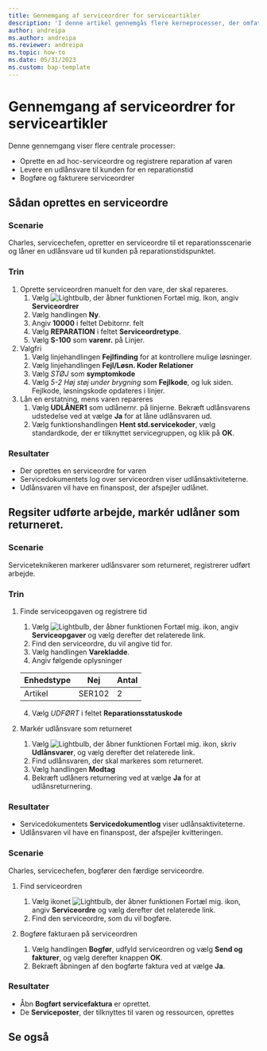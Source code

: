 ```yaml
---
title: Gennemgang af serviceordrer for serviceartikler
description: 'I denne artikel gennemgås flere kerneprocesser, der omfatter serviceordrer og varer.'
author: andreipa
ms.author: andreipa
ms.reviewer: andreipa
ms.topic: how-to
ms.date: 05/31/2023
ms.custom: bap-template
---
```


# Gennemgang af serviceordrer for serviceartikler

Denne gennemgang viser flere centrale processer:

- Oprette en ad hoc-serviceordre og registrere reparation af varen
- Levere en udlånsvare til kunden for en reparationstid
- Bogføre og fakturere serviceordrer
    
## Sådan oprettes en serviceordre

### Scenarie  

Charles, servicechefen, opretter en serviceordre til et reparationsscenarie og låner en udlånsvare ud til kunden på reparationstidspunktet.

### Trin

1. Oprette serviceordren manuelt for den vare, der skal repareres.
   1. Vælg ![Lightbulb, der åbner funktionen Fortæl mig.](../../media/ui-search/search_small.png "Fortæl mig, hvad du vil foretage dig") Ikon, angiv **Serviceordrer**
   2. Vælg handlingen **Ny**.
   3. Angiv **10000** i feltet Debitornr. felt
   4. Vælg **REPARATION** i feltet **Serviceordretype**.
   5. Vælg **S-100** som **varenr.** på Linjer.
2. Valgfri
   1. Vælg linjehandlingen **Fejlfinding** for at kontrollere mulige løsninger.
   2. Vælg linjehandlingen **Fejl/Løsn. Koder Relationer**
   3. Vælg *STØJ* som **symptomkode**
   4. Vælg *5-2 Høj støj under brygning* som **Fejlkode**, og luk siden. Fejlkode, løsningskode opdateres i linjer.
3. Lån en erstatning, mens varen repareres
   1. Vælg **UDLÅNER1** som udlånernr. på linjerne. Bekræft udlånsvarens udstedelse ved at vælge **Ja** for at låne udlånsvaren ud. 
   2. Vælg funktionshandlingen **Hent std.servicekoder**, vælg standardkode, der er tilknyttet servicegruppen, og klik på **OK**.
   
### Resultater

- Der oprettes en serviceordre for varen
- Servicedokumentets log over serviceordren viser udlånsaktiviteterne.
- Udlånsvaren vil have en finanspost, der afspejler udlånet.
   

## Regsiter udførte arbejde, markér udlåner som returneret.

### Scenarie  

Serviceteknikeren markerer udlånsvarer som returneret, registrerer udført arbejde.

### Trin

1. Finde serviceopgaven og registrere tid 
   1. Vælg ![Lightbulb, der åbner funktionen Fortæl mig.](../../media/ui-search/search_small.png "Fortæl mig, hvad du vil foretage dig") ikon, angiv **Serviceopgaver** og vælg derefter det relaterede link.
   2. Find den serviceordre, du vil angive tid for.
   3. Vælg handlingen **Varekladde**.
   4. Angiv følgende oplysninger

    |Enhedstype|Nej|Antal|
    |----|---|--------|  
    |Artikel|SER102|2|

   4. Vælg *UDFØRT* i feltet **Reparationsstatuskode**
    
2. Markér udlånsvare som returneret
   1. Vælg ![Lightbulb, der åbner funktionen Fortæl mig.](../../media/ui-search/search_small.png "Fortæl mig, hvad du vil foretage dig") ikon, skriv **Udlånsvarer**, og vælg derefter det relaterede link.
   2. Find udlånsvaren, der skal markeres som returneret.
   3. Vælg handlingen **Modtag** 
   4. Bekræft udlåners returnering ved at vælge **Ja** for at udlånsreturnering.
      
### Resultater

- Servicedokumentets **Servicedokumentlog** viser udlånsaktiviteterne.
- Udlånsvaren vil have en finanspost, der afspejler kvitteringen.


### Scenarie  

Charles, servicechefen, bogfører den færdige serviceordre.

1. Find serviceordren 
   1. Vælg ikonet ![Lightbulb, der åbner funktionen Fortæl mig.](../../media/ui-search/search_small.png "Fortæl mig, hvad du vil foretage dig") ikon, angiv **Serviceordre** og vælg derefter det relaterede link.
   2. Find den serviceordre, som du vil bogføre.

2. Bogføre fakturaen på serviceordren
   1. Vælg handlingen **Bogfør**, udfyld serviceordren og vælg **Send og fakturer**, og vælg derefter knappen **OK**.
   2. Bekræft åbningen af den bogførte faktura ved at vælge **Ja**. 
### Resultater

- Åbn **Bogført servicefaktura** er oprettet.
- De **Serviceposter**, der tilknyttes til varen og ressourcen, oprettes

## Se også
